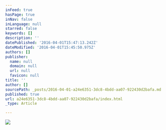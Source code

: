 ```yaml
---
inFeed: true
hasPage: true
inNav: false
inLanguage: null
starred: false
keywords: []
description: ''
datePublished: '2016-04-01T15:47:13.242Z'
dateModified: '2016-04-01T15:45:50.975Z'
authors: []
publisher:
  name: null
  domain: null
  url: null
  favicon: null
title: ''
author: []
sourcePath: _posts/2016-04-01-a24e6351-3dc8-4bdd-aa07-922430d2bafa.md
published: true
url: a24e6351-3dc8-4bdd-aa07-922430d2bafa/index.html
_type: Article

---
```

![](https://the-grid-user-content.s3-us-west-2.amazonaws.com/2c8758db-4bf0-4872-9ec4-dc0a2bb1ee99.jpg)